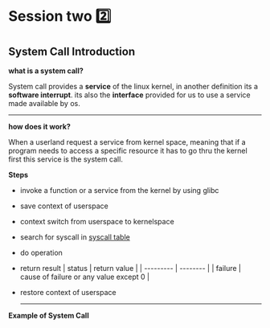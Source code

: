 # Session two 2️⃣
## System Call Introduction
  **what is a system call?**

  System call provides a **service** of the linux kernel, in another definition its a **software interrupt**. its also the **interface** provided for us to use a service made available by os.
  ___
   **how does it work?**

  When a userland request a service from kernel space, meaning that if a program needs to access a specific resource it has to go thru the kernel first
this service is the system call.

 **Steps**
- invoke a function or a service from the kernel by using glibc 
- save context of userspace 
- context switch from userspace to kernelspace
- search for syscall in [syscall table](https://filippo.io/linux-syscall-table/)
- do operation
- return result
  | status | return value |
  | --------- | -------- |
   | failure | cause of failure or any value except 0 |
- restore context of userspace 

    ___
**Example of System Call**
```mermaid
 
    
    
    
  
